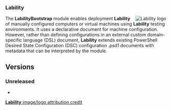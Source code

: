 ### Lability ###
<img align="right" alt="Lability logo" src="https://raw.githubusercontent.com/VirtualEngine/Lability/dev/Lability.png">

The __LabilityBootstrap__ module enables deployment __Lability__ of manually configured
computers or virtual machines using __Lability__ 
testing environments. It uses a declarative document for machine configuration.
However, rather than defining configurations in an external custom domain-specific
language (DSL) document, __Lability__ extends existing PowerShell Desired
State Configuration (DSC) configuration .psd1 documents with metadata that can
be interpreted by the module.

## Versions

### Unreleased

* 



[__Lability__ image/logo attribution credit](https://openclipart.org/image/300px/svg_to_png/22734/papapishu-Lab-icon-1.png)

